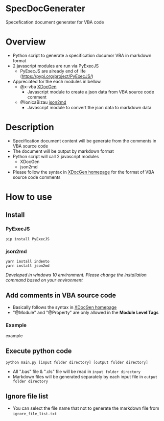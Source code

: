# SpecDocGenerater
Specefication document generater for VBA code

# Overview
* Python script to generate a specification documor VBA in markdown format
* 2 javascript modules are run via PyExecJS
  * PyExecJS are already end of life (https://pypi.org/project/PyExecJS/)
* Appreciated for the each modules in bellow
  * @x-vba [XDocGen](https://github.com/x-vba/xdocgen)
    * Javascript module to create a json data from VBA source code comment
  * @IonicaBizau [json2md](https://github.com/IonicaBizau/json2md)
    * Javascript module to convert the json data to markdown data

# Description
* Specification document content will be generate from the comments in VBA source code
* The document will be output by markdown format
* Python script will call 2 javascript modules
  * XDocGen
  * json2md
* Please follow the syntax in [XDocGen homepage](https://x-vba.com/xdocgen/) for the format of VBA source code comments

# How to use
## Install
### PyExecJS

```
pip install PyExecJS
```

### json2md

```
yarn install indento
yarn install json2md
```
*Developed in windows 10 environment. Please change the installation command based on your environment*

## Add comments in VBA source code
* Basically follows the syntax in [XDocGen homepage](https://x-vba.com/xdocgen/)
* "@Module" and "@Property" are only allowed in the **Module Level Tags**

### Example
example

## Execute python code

```
python main.py [input folder directory] [output folder directory]
```

* All ".bas" file & ".cls" file will be read in `input folder directory`
* Markdown files will be generated separately by each input file in `output folder directory`
 
## Ignore file list
* You can select the file name that not to generate the markdown file from `ignore_file_list.txt`
